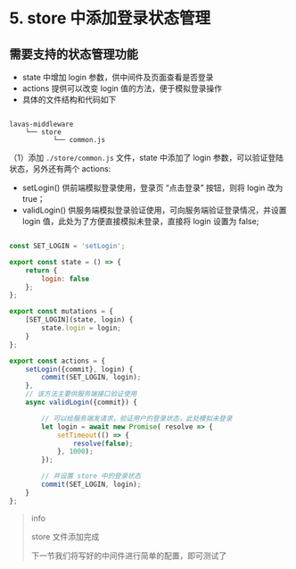 # 5. store 中添加登录状态管理

## 需要支持的状态管理功能

- state 中增加 login 参数，供中间件及页面查看是否登录
- actions 提供可以改变 login 值的方法，便于模拟登录操作
- 具体的文件结构和代码如下

```

lavas-middleware
    └── store
           └── common.js

```


（1）添加 `./store/common.js` 文件，state 中添加了 login 参数，可以验证登陆状态，另外还有两个 actions:

- setLogin() 供前端模拟登录使用，登录页 “点击登录” 按钮，则将 login 改为 true；
- validLogin() 供服务端模拟登录验证使用，可向服务端验证登录情况，并设置 login 值，此处为了方便直接模拟未登录，直接将 login 设置为 false;

``` js

const SET_LOGIN = 'setLogin';

export const state = () => {
    return {
        login: false
    };
};

export const mutations = {
    [SET_LOGIN](state, login) {
        state.login = login;
    }
};

export const actions = {
    setLogin({commit}, login) {
        commit(SET_LOGIN, login);
    },
    // 该方法主要供服务端接口验证使用
    async validLogin({commit}) {

        // 可以给服务端发请求，验证用户的登录状态，此处模拟未登录
        let login = await new Promise( resolve => {
            setTimeout(() => {
                resolve(false);
            }, 1000);
        });

        // 并设置 store 中的登录状态
        commit(SET_LOGIN, login);
    }
};

```

> info
>
> store 文件添加完成
>
> 下一节我们将写好的中间件进行简单的配置，即可测试了


